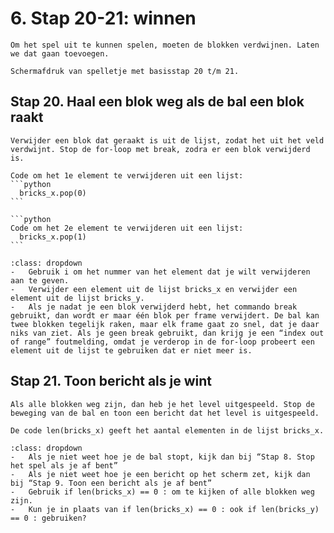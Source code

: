 # 6. Stap 20-21: winnen
```{pull-quote}
Om het spel uit te kunnen spelen, moeten de blokken verdwijnen. Laten we dat gaan toevoegen.
```

```{figure} scherm6.png
Schermafdruk van spelletje met basisstap 20 t/m 21.
```

## Stap 20. Haal een blok weg als de bal een blok raakt

````{note} Opdracht
Verwijder een blok dat geraakt is uit de lijst, zodat het uit het veld verdwijnt. Stop de for-loop met break, zodra er een blok verwijderd is. 
````

````{attention} Toelichting
Code om het 1e element te verwijderen uit een lijst:
```python
  bricks_x.pop(0)
```

```python
Code om het 2e element te verwijderen uit een lijst:
  bricks_x.pop(1)
```
````

````{hint} Tips
:class: dropdown
-	Gebruik i om het nummer van het element dat je wilt verwijderen aan te geven.
-	Verwijder een element uit de lijst bricks_x en verwijder een element uit de lijst bricks_y. 
-	Als je nadat je een blok verwijderd hebt, het commando break gebruikt, dan wordt er maar één blok per frame verwijdert. De bal kan twee blokken tegelijk raken, maar elk frame gaat zo snel, dat je daar niks van ziet. Als je geen break gebruikt, dan krijg je een “index out of range” foutmelding, omdat je verderop in de for-loop probeert een element uit de lijst te gebruiken dat er niet meer is.
````

## Stap 21. Toon bericht als je wint

````{note} Opdracht
Als alle blokken weg zijn, dan heb je het level uitgespeeld. Stop de beweging van de bal en toon een bericht dat het level is uitgespeeld.
````

````{attention} Toelichting
De code len(bricks_x) geeft het aantal elementen in de lijst bricks_x. 
````

````{hint} Tips
:class: dropdown
-	Als je niet weet hoe je de bal stopt, kijk dan bij “Stap 8. Stop het spel als je af bent”
-	Als je niet weet hoe je een bericht op het scherm zet, kijk dan bij “Stap 9. Toon een bericht als je af bent”
-	Gebruik if len(bricks_x) == 0 : om te kijken of alle blokken weg zijn. 
-	Kun je in plaats van if len(bricks_x) == 0 : ook if len(bricks_y) == 0 : gebruiken?
````
